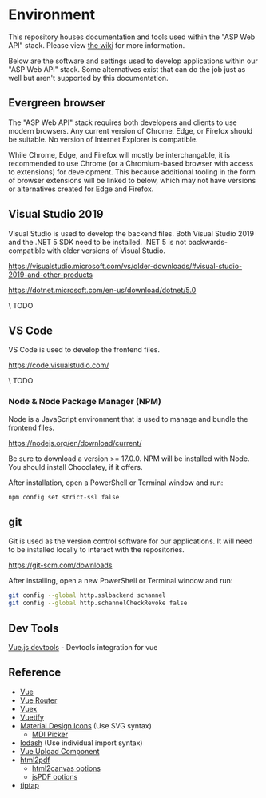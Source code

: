 # Environment

This repository houses documentation and tools used within the "ASP Web API" stack. Please view [the wiki](https://github.com/DOI-ONRR-IDS/Environment/wiki) for more information.

Below are the software and settings used to develop applications within our "ASP Web API" stack. Some alternatives exist that can do the job just as well but aren't supported by this documentation.

## Evergreen browser

The "ASP Web API" stack requires both developers and clients to use modern browsers. Any current version of Chrome, Edge, or Firefox should be suitable. No version of Internet Explorer is compatible.

While Chrome, Edge, and Firefox will mostly be interchangable, it is recommended to use Chrome (or a Chromium-based browser with access to extensions) for development. This because additional tooling in the form of browser extensions will be linked to below, which may not have versions or alternatives created for Edge and Firefox.

## Visual Studio 2019

Visual Studio is used to develop the backend files. Both Visual Studio 2019 and the .NET 5 SDK need to be installed. .NET 5 is not backwards-compatible with older versions of Visual Studio.

https://visualstudio.microsoft.com/vs/older-downloads/#visual-studio-2019-and-other-products

https://dotnet.microsoft.com/en-us/download/dotnet/5.0

\\ TODO

## VS Code

VS Code is used to develop the frontend files.

https://code.visualstudio.com/

\\ TODO

### Node & Node Package Manager (NPM)

Node is a JavaScript environment that is used to manage and bundle the frontend files.

https://nodejs.org/en/download/current/

Be sure to download a version >= 17.0.0. NPM will be installed with Node. You should install Chocolatey, if it offers.

After installation, open a PowerShell or Terminal window and run:
```bash
npm config set strict-ssl false
```

## git

Git is used as the version control software for our applications. It will need to be installed locally to interact with the repositories.

https://git-scm.com/downloads

After installing, open a new PowerShell or Terminal window and run:
```bash
git config --global http.sslbackend schannel
git config --global http.schannelCheckRevoke false
```

## Dev Tools

[Vue.js devtools](https://chrome.google.com/webstore/detail/vuejs-devtools/nhdogjmejiglipccpnnnanhbledajbpd) - Devtools integration for vue

## Reference
* [Vue](https://vuejs.org/v2/guide/)
* [Vue Router](https://router.vuejs.org/guide/)
* [Vuex](https://vuex.vuejs.org/guide/)
* [Vuetify](https://vuetifyjs.com/en/getting-started/installation/)
* [Material Design Icons](https://materialdesignicons.com/) (Use SVG syntax)
  * [MDI Picker](https://chrome.google.com/webstore/detail/materialdesignicons-picke/edjaedpifkihpjkcgknfokmibkoafhme)
* [lodash](https://lodash.com/docs) (Use individual import syntax)
* [Vue Upload Component](https://lian-yue.github.io/vue-upload-component/#/en/documents)
* [html2pdf](https://github.com/eKoopmans/html2pdf.js)
  * [html2canvas options](https://html2canvas.hertzen.com/configuration)
  * [jsPDF options](https://html2canvas.hertzen.com/configuration)
* [tiptap](https://www.tiptap.dev/examples/default/)
